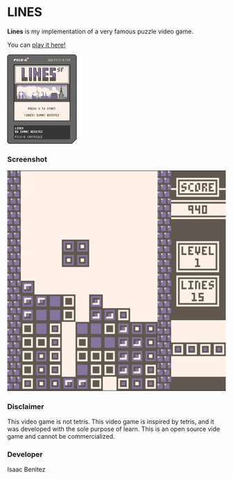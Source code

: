 # LINES

**Lines** is my implementation of a very famous puzzle video game.

You can [play it here!](https://www.lexaloffle.com/bbs/?uid=73791#m)

![Lines cartidge](lines.p8.png?raw=true "Lines cartidge")

### Screenshot

![Lines game screenshot](lines.png?raw=true "Lines")

### Disclaimer

This video game is not tetris. This video game is inspired by tetris, and it was developed with the sole purpose of learn. This is an open source vide game and cannot be commercialized.

### Developer

Isaac Benitez
